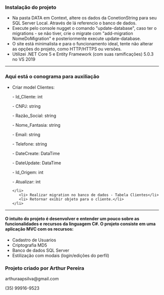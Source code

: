 <h3>Instalação do projeto</h3>
<ul>
    <li> Na pasta DATA em Context, altere os dados da ConetionString para seu SQL Server Local. Através de lá referencio o banco de dados. </li>
    <li> Execute pelo console nugget o comando "update-database", caso ter o migrations - se não tiver, crie o migrate com "add-migration NomeDoMigration" e posteriormente execute update-database.</li>
    <li> O site está minimalista e para o funcionamento ideal, tente não alterar as opções do projeto, como HTTP/HTTPS ou versões.</li>
    <li> Utilizei .NET Core 5 e Entity Framework (com suas ramificações) 5.0.3 no VS 2019 </li>
</ul>
<hr/>
<h3>Aqui está o conograma para auxiliação</h3>
<ul>
    <li>Criar model Clientes:
        <p>- Id_Cliente: int</p>
        <p>- CNPJ: string</p>				
        <p>- Razão_Social: string	</p>
        <p>- Nome_Fantasia: string</p>
        <p>- Email: string</p>
        <p>- Telefone: string</p>
        <p>- DateCreate: DataTime</p>
        <p>- DateUpdate: DataTime</p>
        <p>- Id_Origem: int</p>
        <p>- Atualizar: int</p>
        
    </li>
       <li> Realizar migration no banco de dados - Tabela Clientes</li>
       <li> Retornar exibir objeto para o cliente.</li>
    </li>
</ul>  
<hr/>

<h4>O intuito do projeto é desenvolver e entender um pouco sobre as funcionalidades e recursos da linguagem C#. O projeto consiste em uma aplicação MVC com os recursos:</h4>
<ul>
    <li> Cadastro de Usuarios
    <li> Criptografia MD5
    <li> Banco de dados SQL Server
    <li> Estilização com modais (login/edições do perfil)
</ul>

<h3>Projeto criado por Arthur Pereira</h3>
<p>arthuraapsilva@gmail.com</p>
<p>(35) 99916-9523</p>

